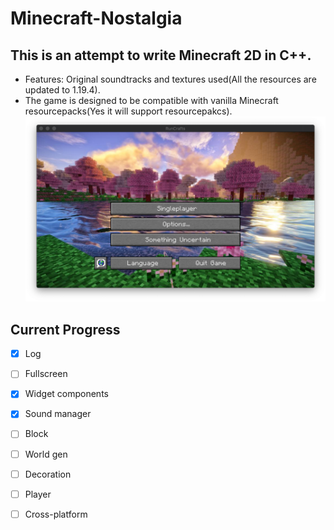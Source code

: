 # Minecraft-Nostalgia

## This is an attempt to write Minecraft 2D in C++.

- Features: Original soundtracks and textures used(All the resources are updated to 1.19.4).
- The game is designed to be compatible with vanilla Minecraft resourcepacks(Yes it will support resourcepakcs). 
  ![menu.png](docs%2Freadme%2Fmenu.png)
  

## Current Progress
- [x] Log
- [ ] Fullscreen
- [x] Widget components
- [x] Sound manager
- [ ] Block
- [ ] World gen
- [ ] Decoration
- [ ] Player
- [ ] Cross-platform
    



